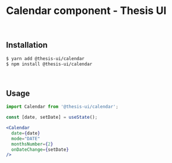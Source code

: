# Calendar component - Thesis UI

<br />

## Installation

```sh
$ yarn add @thesis-ui/calendar
$ npm install @thesis-ui/calendar
```

<br />

## Usage

```jsx
import Calendar from '@thesis-ui/calendar';

const [date, setDate] = useState();

<Calendar
  date={date}
  mode="DATE"
  monthsNumber={2}
  onDateChange={setDate}
/>
```

<br />
